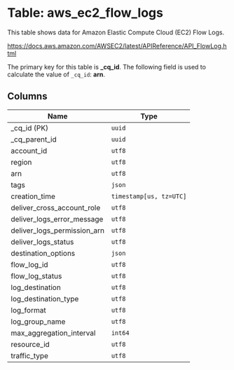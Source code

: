 # Table: aws_ec2_flow_logs

This table shows data for Amazon Elastic Compute Cloud (EC2) Flow Logs.

https://docs.aws.amazon.com/AWSEC2/latest/APIReference/API_FlowLog.html

The primary key for this table is **_cq_id**.
The following field is used to calculate the value of `_cq_id`: **arn**.

## Columns

| Name          | Type          |
| ------------- | ------------- |
|_cq_id (PK)|`uuid`|
|_cq_parent_id|`uuid`|
|account_id|`utf8`|
|region|`utf8`|
|arn|`utf8`|
|tags|`json`|
|creation_time|`timestamp[us, tz=UTC]`|
|deliver_cross_account_role|`utf8`|
|deliver_logs_error_message|`utf8`|
|deliver_logs_permission_arn|`utf8`|
|deliver_logs_status|`utf8`|
|destination_options|`json`|
|flow_log_id|`utf8`|
|flow_log_status|`utf8`|
|log_destination|`utf8`|
|log_destination_type|`utf8`|
|log_format|`utf8`|
|log_group_name|`utf8`|
|max_aggregation_interval|`int64`|
|resource_id|`utf8`|
|traffic_type|`utf8`|